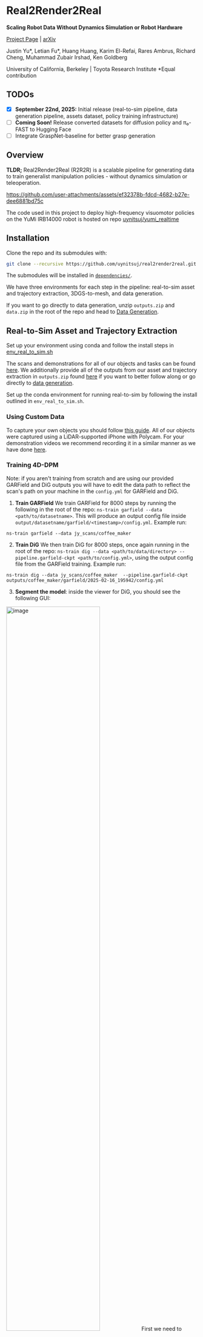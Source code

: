 # Real2Render2Real
**Scaling Robot Data Without Dynamics Simulation or Robot Hardware**

[Project Page](https://real2render2real.com) | [arXiv](https://arxiv.org/abs/2505.09601)

Justin Yu*, Letian Fu*, Huang Huang, Karim El-Refai, Rares Ambrus, Richard Cheng, Muhammad Zubair Irshad, Ken Goldberg

University of California, Berkeley | Toyota Research Institute
*Equal contribution

## TODOs
- [X] **September 22nd, 2025:** Initial release (real-to-sim pipeline, data generation pipeline, assets dataset, policy training infrastructure)
- [ ] **Coming Soon!** Release converted datasets for diffusion policy and π₀-FAST to Hugging Face
- [ ] Integrate GraspNet-baseline for better grasp generation

## Overview 
**TLDR;** Real2Render2Real (R2R2R) is a scalable pipeline for generating data to train generalist manipulation policies - without dynamics simulation or teleoperation. 

https://github.com/user-attachments/assets/ef32378b-fdcd-4682-b27e-dee6881bd75c


The code used in this project to deploy high-frequency visuomotor policies on the YuMi IRB14000 robot is hosted on repo [uynitsuj/yumi_realtime](https://github.com/uynitsuj/yumi_realtime)

## Installation
Clone the repo and its submodules with: 
```bash
git clone --recursive https://github.com/uynitsuj/real2render2real.git
```
The submodules will be installed in [`dependencies/`](dependencies/).

We have three environments for each step in the pipeline: real-to-sim asset and trajectory extraction, 3DGS-to-mesh, and data generation.  

If you want to go directly to data generation, unzip `outputs.zip` and `data.zip` in the root of the repo and head to [Data Generation](#data-generation). 

## Real-to-Sim Asset and Trajectory Extraction

Set up your environment using conda and follow the install steps in [env_real_to_sim.sh](env_real_to_sim.sh)

The scans and demonstrations for all of our objects and tasks can be found [here](https://drive.google.com/drive/folders/1i3NFvjleSeClqEq7wNnIMyBFIAZW-3b0?usp=sharing).
We additionally provide all of the outputs from our asset and trajectory extraction in `outputs.zip` found [here](https://drive.google.com/drive/folders/14I_Y66uaiAbUDb5nO-uf_mLw4_OBgvdQ?usp=sharing) if you want to better follow along or go directly to [data generation](#data-generation). 

Set up the conda environment for running real-to-sim by following the install outlined in `env_real_to_sim.sh`. 
 
### Using Custom Data
To capture your own objects you should follow [this guide](https://docs.nerf.studio/quickstart/custom_dataset.html). All of our objects were captured using a LiDAR-supported iPhone with Polycam. For your demonstration videos we recommend recording it in a similar manner as we have done [here](https://drive.google.com/drive/folders/1i3NFvjleSeClqEq7wNnIMyBFIAZW-3b0?usp=sharing). 

### Training 4D-DPM
Note: if you aren't training from scratch and are using our provided GARField and DiG outputs you will have to edit the data path to reflect the scan's path on your machine in the `config.yml` for GARField and DiG.  

1) **Train GARField** We train GARField for 8000 steps by running the following in the root of the repo: `ns-train garfield --data <path/to/datasetname>`. This will produce an output config file inside `output/datasetname/garfield/<timestamp>/config.yml`. Example run:
```
ns-train garfield --data jy_scans/coffee_maker
```

2) **Train DiG**  We then train DiG for 8000 steps, once again running in the root of the repo: `ns-train dig --data <path/to/data/directory> --pipeline.garfield-ckpt <path/to/config.yml>`, using the output config file from the GARField training. Example run:
```
ns-train dig --data jy_scans/coffee_maker  --pipeline.garfield-ckpt outputs/coffee_maker/garfield/2025-02-16_195942/config.yml
```

3) **Segment the model**: inside the viewer for DiG, you should see the following GUI:
<img src="img_assets/1_dig_gui_init.png" width="70%" alt="image">
First we need to segment the model. To do this, click on the "Click" button, then click inside the viewer window to select a point in 3D. Next, click "Crop to Click". You should see a result like this:
<img src="img_assets/3_dig_gui_adjust.png" width="70%" alt="image">
Next adjust the group level until only the object is segmented, like this:
<img src="img_assets/4_dig_gui_save.png" width="70%" alt="image">
For a rigid object, you will just press "Save Rigid-Body State". For an articulated object switch to "Cluster" mode, then click "Cluster Scene" try to pick a scale such that the fewest parts are segmented while maintaing the part of interest. You can cluster multiple times, only the final clusters are saved. Then press "Save Articulated Body State". For visual clarity check out Robot See Robot Do's [explanation](https://github.com/uynitsuj/rsrd?tab=readme-ov-file#training-4d-dpm)!
<img src="img_assets/5_dig_gui_final.png" width="70%" alt="image">
If you want to segment multiple rigid objects you will have to then press "Undo" and repeat the process for the next object. Each clustered object can be found in `outputs/datasetname/state_rigid_timestamp/`.

### Reconstructing Video Motion
We require hand tracking to sample grasps so please follow the steps to install [HaMeR](https://github.com/geopavlakos/hamer), this will involve downloading model weights. Make sure that their [demo script](https://github.com/geopavlakos/hamer?tab=readme-ov-file#demo) runs properly before continuing!  

Example run:
```bash
conda activate r2r2r_rsrd
python dependencies/rsrd/scripts/run_tracker.py  --is-obj-jointed False --dig-config-path outputs/cardboard_box/dig/2025-04-18_204749/config.yml  --video-path jy_demonstrations/cardboard_box_lift.MOV --output-dir outputs/cardboard_box/track --save-hand`
```


## 3DGS-to-Mesh
Set up the conda environment for running SuGaR by following the steps in [env_3dgs_to_mesh.sh](env_3dgs_to_mesh.sh)

Training SuGaR:
```
conda activate r2r2r_sugar
python dependencies/SuGaR/full_train_pipeline.py -s /home/lifelong/code_release/realrenderreal/outputs/cardboard_box/state_rigid_20250418_205353
```

After creating the mesh the normals may not be correct and the grasps generated initially from RSRD might not be the best. We refine these by running:

```
conda activate r2r2r_rsrd
python dependencies/rsrd/scripts/dev_grasp.py --dig-config /home/lifelong/code_release/realrenderreal/outputs/cardboard_box/dig/2025-04-18_204749/config.yml
```
This will produce a mesh with updated normals called `<mesh_name>_fixed_normals_centered.obj` and generate a new `track` folder. Ensure that the `track` folder is named just `track`.

## Data Generation
The environment for data generation is managed using [uv](https://docs.astral.sh/uv/). The instructions for manual installation are included in [env_data_gen.sh](env_data_gen.sh).

### Preparing Data for IsaacLab
Download and unzip data.zip from [here](https://drive.google.com/drive/folders/14I_Y66uaiAbUDb5nO-uf_mLw4_OBgvdQ?usp=sharing) into the root of the repo. This contains all of the assets we use for our tasks. If you haven't already, also download outputs.zip from [here](https://drive.google.com/drive/folders/14I_Y66uaiAbUDb5nO-uf_mLw4_OBgvdQ?usp=sharing) into the root of the repo. These are all of our tracked and grouped objects along with their meshes (this folder is ~50GB unzipped).

If you're using a new asset mesh you will have to convert it into a usd by running a variation of the following:
```
source .venv/bin/activate
python dependencies/IsaacLab/scripts/tools/convert_mesh.py outputs/cardboard_box/state_rigid_20250418_205353/sugarfine_3Dgs7000_
densityestim02_sdfnorm02_level005_decim200000_normalconsistency01_gaussperface6_fixed_normals_centered.obj outputs/cardboard_box/state_rigid_20250418_205353/usd/sugarfine_3Dgs7000_densityestim02
_sdfnorm02_level005_decim200000_normalconsistency01_gaussperface6_fixed_normals_centered.usd --make-instanceable --collision-approximation none --mass 1.0
```
Then make sure to include the path of the usd you want to use in the `[robot]_scene_cfg.py` for the given task.

### Running Data Generation
You can run data generation by running:
```
python scripts/run.py
```
Uncomment the `scene_config` and `simulator` of the environment you want to simulate.

This will generate a series of folders in `output_data/<task_name>/` with `output_data/<task_name>/successes/` being successful rollouts that you should use for training.

### Table Randomization
To do table randomization you will need to go to [vMaterials](https://developer.nvidia.com/vmaterials) and make an NVIDIA developer account. If you're using linux select `vMatierals X.Y for Linux` and it will install a `.run` executable. In a terminal run `chmod +x <executable>.run` then `sudo ./<executable>.run` it will then ask if you want to set system-global files to set the variable "MDL_USER_PATH" to "/opt/nvidia/mdl/vMaterials_2/" we selected yes. Now in whatever simulator you're using make sure to uncomment `randomize_table()` and run `source .venv/bin/activate && python scripts/run.py` in a new terminal! 

## Policy Training

For π₀-FAST policy training see https://github.com/Max-Fu/openpi/tree/main for details. You will need to convert the generated R2R2R data into the proper format using this script: [convert_dpgs_data.py](https://github.com/Max-Fu/openpi/blob/main/scripts/convert_dpgs_data.py) 

For diffusion policy training see https://github.com/Max-Fu/tinydp for details.

## Common Issues
- `No module named vitpose_model` in `_hamer_helper.py`: you can edit the file and include the following lines below `hamer_directory = ...`
```
import sys
sys.path.insert(0, str(hamer_directory.absolute()))
from vitpose_model import ViTPoseModel
```  
- "ValueError: ``target_reduction`` must be between 0 and 1" when performing analytical grasp sampling & scoring: this may be due to an outdated trimesh version. To resolve this, try changing `_mesh = _mesh.simplify_quadric_decimation(150)` in line 315 in `dependencies/rsrd/rsrd/robot/graspable_object.py` to `_mesh.simplify_quadric_decimation(face_count=150)`
- If you encounter issues with gsplat not building correctly try uninstalling gsplat and reinstalling with this command: 
```
NVCC_FLAGS="-gencode=arch=compute_80,code=sm_80 -gencode=arch=compute_80,code=sm_80" pip install git+https://github.com/nerfstudio-project/gsplat.git@v1.4.0
``` 
- Viser import "No module named 'websockets.asyncio': Consult [asyncio_error.md](asyncio_error.md) for steps to debug.
- Cannot import cmake when running `./isaaclab.sh --install`: try to make sure it is pointing to a compiled cmake and not one installed from pip. 

## Bibtex
If you find this useful, please cite the paper!
<pre id="codecell0">@misc{yu2025real2render2realscalingrobotdata,
      title={Real2Render2Real: Scaling Robot Data Without Dynamics Simulation or Robot Hardware}, 
      author={Justin Yu and Letian Fu and Huang Huang and Karim El-Refai and Rares Andrei Ambrus and Richard Cheng and Muhammad Zubair Irshad and Ken Goldberg},
      year={2025},
      eprint={2505.09601},
      archivePrefix={arXiv},
      primaryClass={cs.RO},
      url={https://arxiv.org/abs/2505.09601}, 
} </pre>
